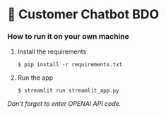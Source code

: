 # 💬 Customer Chatbot BDO

### How to run it on your own machine

1. Install the requirements

   ```
   $ pip install -r requirements.txt
   ```

2. Run the app

   ```
   $ streamlit run streamlit_app.py
   ```
*Don't forget to enter OPENAI API code.*

